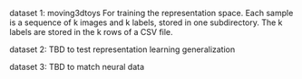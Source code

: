 dataset 1: moving3dtoys
For training the representation space.
Each sample is a sequence of k images and k labels, stored in one subdirectory. The k labels are stored in the k rows of a CSV file.



dataset 2: TBD
to test representation learning generalization

dataset 3: TBD 
to match neural data